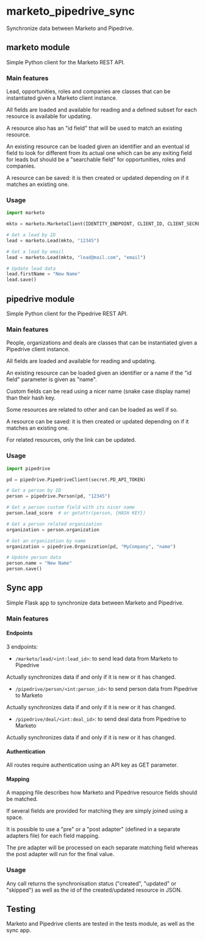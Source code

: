 # marketo_pipedrive_sync

Synchronize data between Marketo and Pipedrive.

## marketo module

Simple Python client for the Marketo REST API.

### Main features

Lead, opportunities, roles and companies are classes that can be instantiated given a Marketo client instance.

All fields are loaded and available for reading and a defined subset for each resource is available for updating.

A resource also has an "id field" that will be used to match an existing resource.

An existing resource can be loaded given an identifier and an eventual id field to look for different from its actual one
which can be any exiting field for leads but should be a "searchable field" for opportunities, roles and companies.

A resource can be saved: it is then created or updated depending on if it matches an existing one.

### Usage

```python
import marketo

mkto = marketo.MarketoClient(IDENTITY_ENDPOINT, CLIENT_ID, CLIENT_SECRET, API_ENDPOINT)

# Get a lead by ID
lead = marketo.Lead(mkto, "12345")

# Get a lead by email
lead = marketo.Lead(mkto, "lead@mail.com", "email")

# Update lead data
lead.firstName = "New Name"
lead.save()
```

## pipedrive module

Simple Python client for the Pipedrive REST API.

### Main features

People, organizations and deals are classes that can be instantiated given a Pipedrive client instance.

All fields are loaded and available for reading and updating.

An existing resource can be loaded given an identifier or a name if the "id field" parameter is given as "name".

Custom fields can be read using a nicer name (snake case display name) than their hash key.

Some resources are related to other and can be loaded as well if so.

A resource can be saved: it is then created or updated depending on if it matches an existing one.

For related resources, only the link can be updated.

### Usage

```python
import pipedrive

pd = pipedrive.PipedriveClient(secret.PD_API_TOKEN)

# Get a person by ID
person = pipedrive.Person(pd, "12345")

# Get a person custom field with its nicer name
person.lead_score  # or getattr(person, {HASH KEY})

# Get a person related organization
organization = person.organization

# Get an organization by name
organization = pipedrive.Organization(pd, "MyCompany", "name")

# Update person data
person.name = "New Name"
person.save()
```

## Sync app

Simple Flask app to synchronize data between Marketo and Pipedrive.

### Main features

#### Endpoints

3 endpoints:
- `/marketo/lead/<int:lead_id>`: to send lead data from Marketo to Pipedrive

Actually synchronizes data if and only if it is new or it has changed.

- `/pipedrive/person/<int:person_id>`: to send person data from Pipedrive to Marketo

Actually synchronizes data if and only if it is new or it has changed.

- `/pipedrive/deal/<int:deal_id>`: to send deal data from Pipedrive to Marketo

Actually synchronizes data if and only if it is new or it has changed.

#### Authentication

All routes require authentication using an API key as GET parameter.

#### Mapping

A mapping file describes how Marketo and Pipedrive resource fields should be matched.

If several fields are provided for matching they are simply joined using a space.

It is possible to use a "pre" or a "post adapter" (defined in a separate adapters file) for each field mapping.

The pre adapter will be processed on each separate matching field whereas the post adapter will run for the final value.

### Usage

Any call returns the synchronisation status ("created", "updated" or "skipped") as well as the id of the created/updated resource in JSON.

## Testing

Marketo and Pipedrive clients are tested in the tests module, as well as the sync app.
